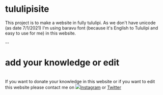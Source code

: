 
<style>
    #instagram{
            size: 10px;
           }
</style>
# tululipisite
This project is to make a website in fully tululipi. As we don't have unicode (as date 7/1/2021) I'm using baravu font (because it's English to Tululipi and easy to use for me) in this website. 

--


 <h1>add your knowledge or edit</h1> <br>
If you want to donate your knowledge in this website or if you want to edit this website please contact me on <a href="https://instagram.com/j.tuluve" class="instagram"><img src="./Images-Readme/instagram-readme.png class="instagram">Instagram</a> or <a href="https://twitter.com/j_tuluve">Twitter</a>

